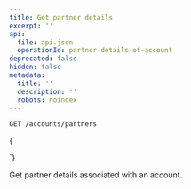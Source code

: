 ```yaml
---
title: Get partner details
excerpt: ''
api:
  file: api.json
  operationId: partner-details-of-account
deprecated: false
hidden: false
metadata:
  title: ''
  description: ''
  robots: noindex
---
```

```
GET /accounts/partners
```

<HTMLBlock>{`
<div></div>

<style></style>
`}</HTMLBlock>

Get partner details associated with an account.